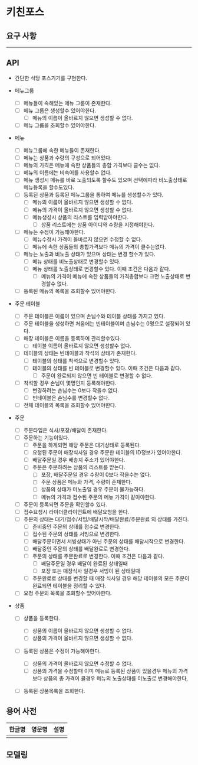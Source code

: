 # 키친포스

## 요구 사항


---
## API

- 간단한 식당 포스기기를 구현한다.
  
- 메뉴그룹 
  - [ ] 메뉴들이 속해있는 메뉴 그룹이 존재한다.
  - [ ] 메뉴 그룹은 생성할수 있어야한다.
    - [ ] 메뉴의 이름이 올바르지 않으면 생성할 수 없다.
  - [ ] 메뉴 그룹을 조회할수 있어야한다.
  
- 메뉴
  - [ ] 메뉴그룹에 속한 메뉴들이 존재한다.
  - [ ] 메뉴는 상품과 수량의 구성으로 되어있다.
  - [ ] 메뉴의 가격은 메뉴에 속한 상품들의 총합 가격보다 클수는 없다.
  - [ ] 메뉴의 이름에는 비속어를 사용할수 없다.
  - [ ] 메뉴 생성시 메뉴를 바로 노출되도록 할수도 있으며 선택에따라 비노출상태로 메뉴등록을 할수도있다.
  - [ ] 등록된 상품과 등록된 메뉴그룹을 통하여 메뉴를 생성할수가 있다.
    - [ ] 메뉴의 이름이 올바르지 않으면 생성할 수 없다.
    - [ ] 메뉴의 가격이 올바르지 않으면 생성할 수 없다.
    - [ ] 메뉴생성시 상품의 리스트를 입력받아야한다.
      - [ ] 상품 리스트에는 상품 아이디와 수량을 지정해야한다.
  - [ ] 메뉴는 수정이 가능해야한다.
    - [ ] 메뉴수정시 가격이 올바르지 않으면 수정할 수 없다.
    - [ ] 메뉴에 속한 상품들의 총합가격보다 메뉴의 가격이 클수는없다. 
  - [ ] 메뉴는 노출과 비노출 상태가 있으며 상태는 변경 할수가 있다.
    - [ ] 메뉴 상태를 비노출상태로 변경할수 있다.
    - [ ] 메뉴 상태를 노출상태로 변경할수 있다. 이때 조건은 다음과 같다.
      - [ ] 메뉴의 가격이 메뉴에 속한 상품들의 가격총합보다 크면 노출상태로 변경할수 없다.
  - [ ] 등록된 메뉴의 목록을 조회할수 있어야한다.
  
- 주문 테이블
  - [ ] 주문 테이블은 이름이 있으며 손님수와 테이블 상태를 가지고 있다.
  - [ ] 주문 테이블을 생성하면 처음에는 빈테이블이며 손님수는 0명으로 설정되어 있다.
  - [ ] 매장 테이블은 이름을 등록하여 관리할수있다.
    - [ ] 테이블 이름이 올바르지 않으면 생성할수 없다.
  - [ ] 테이블의 상태는 빈테이블과 착석의 상태가 존재한다.
    - [ ] 테이블의 상태를 착석으로 변경할수 있다.
    - [ ] 테이블의 상태를 빈 테이블로 변경할수 있다. 이때 조건은 다음과 같다.
      - [ ] 주문이 완료되지 않으면 빈 테이블로 변경할 수 없다.
  - [ ] 착석할 경우 손님이 몇명인지 등록해야한다.
    - [ ] 변경하려는 손님수는 0보다 작을수 없다.
    - [ ] 빈테이블은 손님수를 변경할수 없다.
  - [ ] 전체 테이블의 목록을 조회할수 있어야한다.
  
- 주문
  - [ ] 주문타입은 식사/포장/배달이 존재한다. 
  - [ ] 주문하는 기능이있다.
    - [ ] 주문을 하게되면 해당 주문은 대기상태로 등록된다.
    - [ ] 요청된 주문이 매장식사일 경우 주문한 테이블의 ID정보가 있어야한다.
    - [ ] 배달주문일 경우 배송지 주소가 있어야한다.
    - [ ] 주문은 주문하려는 상품의 리스트를 받는다.
      - [ ] 포장, 배달주문일 경우 수량이 0보다 작을수는 없다.
      - [ ] 주문 상품은 메뉴와 가격, 수량이 존재한다.
      - [ ] 상품의 상태가 미노출일 경우 주문이 불가능하다.
      - [ ] 메뉴의 가격과 접수된 주문의 메뉴 가격이 같아야한다.
  - [ ] 주문이 등록되면 주문을 확인할수 있다.
  - [ ] 접수요청시 라이더클라이언트에 배달요청을 한다.
  - [ ] 주문의 상태는 대기/접수/서빙/배달시작/배달완료/주문완료 의 상태를 가진다.
    - [ ] 준비중인 주문의 상태를 접수로 변경한다.
    - [ ] 접수된 주문의 상태를 서빙으로 변경한다.
    - [ ] 배달주문이면서 서빙상태가 아닌 주문의 상태를 배달시작으로 변경한다.
    - [ ] 배달중인 주문의 상태를 배달완료로 변경한다.
    - [ ] 주문의 상태를 주문완료로 변경한다. 이때 조건은 다음과 같다.
      - [ ] 배달주문일 경우 배달이 완료된 상태일때
      - [ ] 포장 또는 매장식사 일경우 서빙이 된 상태일때
    - [ ] 주문완료로 상태를 변경할 때 매장 식사일 경우 해당 테이블의 모든 주문이 완료되면 테이블을 정리할 수 있다.
  - [ ] 요청 주문의 목록을 조회할수 있어야한다.
  
- 상품
  - [ ] 상품을 등록한다.
    - [ ] 상품의 이름이 올바르지 않으면 생성할 수 없다.
    - [ ] 상품의 가격이 올바르지 않으면 생성할 수 없다.
  - [ ] 등록된 상품은 수정이 가능해야한다.
    - [ ] 상품의 가격이 올바르지 않으면 수정할 수 없다.
    - [ ] 상품의 가격을 수정할때 이미 메뉴로 등록된 상품이 있을경우 메뉴의 가격보다 상품의 총 가격이 클경우 메뉴의 노출상태를 미노출로 변경해야한다, 
  - [ ] 등록된 상품목록을 조회한다.


## 용어 사전

| 한글명 | 영문명 | 설명 |
| --- | --- | --- |
|  |  |  |

## 모델링
